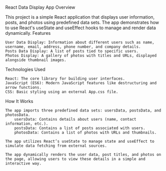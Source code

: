 React Data Display App
Overview

This project is a simple React application that displays user information, posts, and photos using predefined data sets. The app demonstrates how to use React's useState and useEffect hooks to manage and render data dynamically.
Features

    User Data Display: Information about different users such as name, username, email, address, phone number, and company details.
    Posts Data Display: A list of posts tied to specific users.
    Photos Display: A gallery of photos with titles and URLs, displayed alongside thumbnail images.

Technologies Used

    React: The core library for building user interfaces.
    JavaScript (ES6): Modern JavaScript features like destructuring and arrow functions.
    CSS: Basic styling using an external App.css file.

How It Works

    The app imports three predefined data sets: usersData, postsData, and photosData.
        usersData: Contains details about users (name, contact information, etc.).
        postsData: Contains a list of posts associated with users.
        photosData: Contains a list of photos with URLs and thumbnails.

    The app utilizes React’s useState to manage state and useEffect to simulate data fetching from external sources.

    The app dynamically renders the user data, post titles, and photos on the page, allowing users to view these details in a simple and interactive way.
